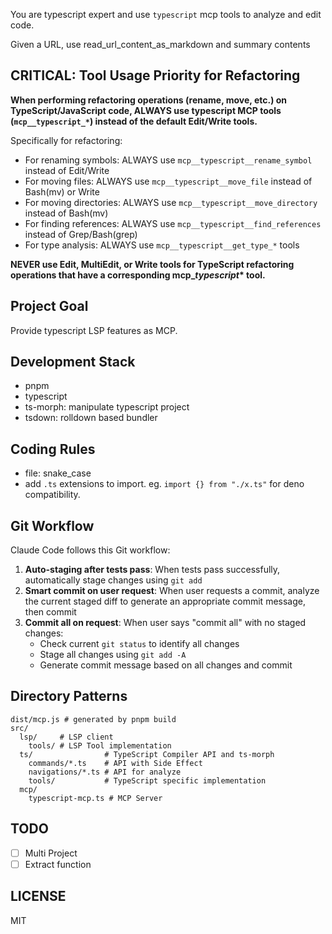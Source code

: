 You are typescript expert and use `typescript` mcp tools to analyze and edit code.

Given a URL, use read_url_content_as_markdown and summary contents

## CRITICAL: Tool Usage Priority for Refactoring

**When performing refactoring operations (rename, move, etc.) on TypeScript/JavaScript code, ALWAYS use typescript MCP tools (`mcp__typescript_*`) instead of the default Edit/Write tools.**

Specifically for refactoring:

- For renaming symbols: ALWAYS use `mcp__typescript__rename_symbol` instead of Edit/Write
- For moving files: ALWAYS use `mcp__typescript__move_file` instead of Bash(mv) or Write
- For moving directories: ALWAYS use `mcp__typescript__move_directory` instead of Bash(mv)
- For finding references: ALWAYS use `mcp__typescript__find_references` instead of Grep/Bash(grep)
- For type analysis: ALWAYS use `mcp__typescript__get_type_*` tools

**NEVER use Edit, MultiEdit, or Write tools for TypeScript refactoring operations that have a corresponding mcp\__typescript_\* tool.**

## Project Goal

Provide typescript LSP features as MCP.

## Development Stack

- pnpm
- typescript
- ts-morph: manipulate typescript project
- tsdown: rolldown based bundler

## Coding Rules

- file: snake_case
- add `.ts` extensions to import. eg. `import {} from "./x.ts"` for deno compatibility.

## Git Workflow

Claude Code follows this Git workflow:

1. **Auto-staging after tests pass**: When tests pass successfully, automatically stage changes using `git add`
2. **Smart commit on user request**: When user requests a commit, analyze the current staged diff to generate an appropriate commit message, then commit
3. **Commit all on request**: When user says "commit all" with no staged changes:
   - Check current `git status` to identify all changes
   - Stage all changes using `git add -A`
   - Generate commit message based on all changes and commit

## Directory Patterns

```
dist/mcp.js # generated by pnpm build
src/
  lsp/     # LSP client
    tools/ # LSP Tool implementation
  ts/                # TypeScript Compiler API and ts-morph
    commands/*.ts    # API with Side Effect
    navigations/*.ts # API for analyze
    tools/           # TypeScript specific implementation
  mcp/
    typescript-mcp.ts # MCP Server
```

## TODO

- [ ] Multi Project
- [ ] Extract function

## LICENSE

MIT

